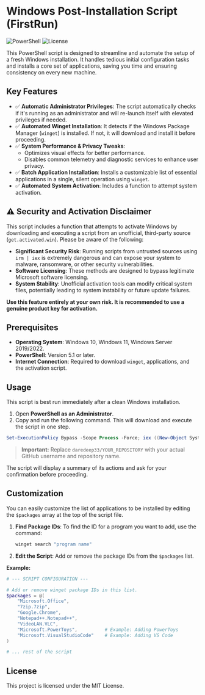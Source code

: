 # Windows Post-Installation Script (FirstRun)

![PowerShell](https://img.shields.io/badge/PowerShell-5.1%2B-blue)  ![License](https://img.shields.io/badge/License-MIT-yellow.svg)

This PowerShell script is designed to streamline and automate the setup of a fresh Windows installation. It handles tedious initial configuration tasks and installs a core set of applications, saving you time and ensuring consistency on every new machine.

## Key Features

-   ✅ **Automatic Administrator Privileges**: The script automatically checks if it's running as an administrator and will re-launch itself with elevated privileges if needed.
-   ✅ **Automated Winget Installation**: It detects if the Windows Package Manager (`winget`) is installed. If not, it will download and install it before proceeding.
-   ✅ **System Performance & Privacy Tweaks**:
    -   Optimizes visual effects for better performance.
    -   Disables common telemetry and diagnostic services to enhance user privacy.
-   ✅ **Batch Application Installation**: Installs a customizable list of essential applications in a single, silent operation using `winget`.
-   ✅ **Automated System Activation**: Includes a function to attempt system activation.

## ⚠️ Security and Activation Disclaimer

This script includes a function that attempts to activate Windows by downloading and executing a script from an unofficial, third-party source (`get.activated.win`). Please be aware of the following:

-   **Significant Security Risk**: Running scripts from untrusted sources using `irm | iex` is extremely dangerous and can expose your system to malware, ransomware, or other security vulnerabilities.
-   **Software Licensing**: These methods are designed to bypass legitimate Microsoft software licensing.
-   **System Stability**: Unofficial activation tools can modify critical system files, potentially leading to system instability or future update failures.

**Use this feature entirely at your own risk. It is recommended to use a genuine product key for activation.**

## Prerequisites

-   **Operating System**: Windows 10, Windows 11, Windows Server 2019/2022.
-   **PowerShell**: Version 5.1 or later.
-   **Internet Connection**: Required to download `winget`, applications, and the activation script.

## Usage

This script is best run immediately after a clean Windows installation.

1.  Open **PowerShell as an Administrator**.
2.  Copy and run the following command. This will download and execute the script in one step.

```powershell
Set-ExecutionPolicy Bypass -Scope Process -Force; iex ((New-Object System.Net.WebClient).DownloadString('https://raw.githubusercontent.com/daredeep33/YOUR_REPOSITORY/main/FirstRun.ps1'))
```
> **Important:** Replace `daredeep33/YOUR_REPOSITORY` with your actual GitHub username and repository name.

The script will display a summary of its actions and ask for your confirmation before proceeding.

## Customization

You can easily customize the list of applications to be installed by editing the `$packages` array at the top of the script file.

1.  **Find Package IDs**: To find the ID for a program you want to add, use the command:
    ```powershell
    winget search "program name"
    ```
2.  **Edit the Script**: Add or remove the package IDs from the `$packages` list.

**Example:**

```powershell
# --- SCRIPT CONFIGURATION ---

# Add or remove winget package IDs in this list.
$packages = @(
    "Microsoft.Office",
    "7zip.7zip",
    "Google.Chrome",
    "Notepad++.Notepad++",
    "VideoLAN.VLC",
    "Microsoft.PowerToys",          # Example: Adding PowerToys
    "Microsoft.VisualStudioCode"    # Example: Adding VS Code
)

# ... rest of the script
```

## License

This project is licensed under the MIT License.
